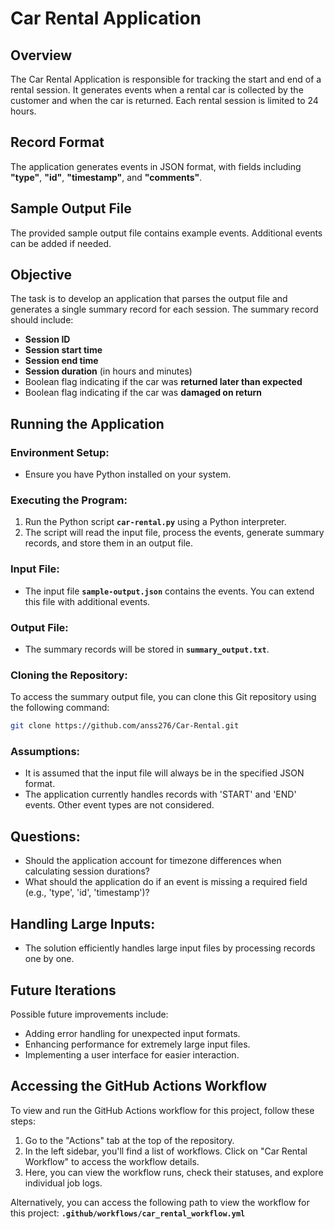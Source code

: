 # Car Rental Application

## Overview

The Car Rental Application is responsible for tracking the start and end of a rental session. It generates events when a rental car is collected by the customer and when the car is returned. Each rental session is limited to 24 hours.

## Record Format

The application generates events in JSON format, with fields including **"type"**, **"id"**, **"timestamp"**, and **"comments"**.

## Sample Output File

The provided sample output file contains example events. Additional events can be added if needed.

## Objective

The task is to develop an application that parses the output file and generates a single summary record for each session. The summary record should include:

- **Session ID**
- **Session start time**
- **Session end time**
- **Session duration** (in hours and minutes)
- Boolean flag indicating if the car was **returned later than expected**
- Boolean flag indicating if the car was **damaged on return**

## Running the Application

### Environment Setup:

- Ensure you have Python installed on your system.

### Executing the Program:

1. Run the Python script **`car-rental.py`** using a Python interpreter.
2. The script will read the input file, process the events, generate summary records, and store them in an output file.

### Input File:

- The input file **`sample-output.json`** contains the events. You can extend this file with additional events.

### Output File:

- The summary records will be stored in **`summary_output.txt`**.

### Cloning the Repository:

To access the summary output file, you can clone this Git repository using the following command:

```bash
git clone https://github.com/anss276/Car-Rental.git
```

### Assumptions:

- It is assumed that the input file will always be in the specified JSON format.
- The application currently handles records with 'START' and 'END' events. Other event types are not considered.

## Questions:

- Should the application account for timezone differences when calculating session durations?
- What should the application do if an event is missing a required field (e.g., 'type', 'id', 'timestamp')?

## Handling Large Inputs:

- The solution efficiently handles large input files by processing records one by one.

## Future Iterations

Possible future improvements include:

- Adding error handling for unexpected input formats.
- Enhancing performance for extremely large input files.
- Implementing a user interface for easier interaction.

## Accessing the GitHub Actions Workflow

To view and run the GitHub Actions workflow for this project, follow these steps:

1. Go to the "Actions" tab at the top of the repository.
2. In the left sidebar, you'll find a list of workflows. Click on "Car Rental Workflow" to access the workflow details.
3. Here, you can view the workflow runs, check their statuses, and explore individual job logs.

Alternatively, you can access the following path to view the workflow for this project: **`.github/workflows/car_rental_workflow.yml`**
